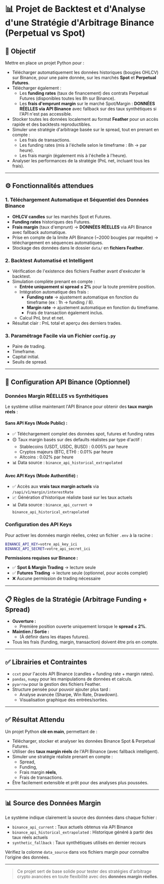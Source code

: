 # 📊 Projet de Backtest et d'Analyse d'une Stratégie d'Arbitrage Binance (Perpetual vs Spot)

## 🎯 Objectif

Mettre en place un projet Python pour :

- Télécharger automatiquement les données historiques (bougies OHLCV) sur Binance, pour une paire donnée, sur les marchés **Spot** et **Perpetual Futures**.
- Télécharger également :
  - Les **funding rates** (taux de financement) des contrats Perpetual Futures (disponibles toutes les 8h sur Binance).
  - Les **frais d'emprunt margin** sur le marché Spot/Margin : **DONNÉES RÉELLES via API Binance** avec fallback sur des taux synthétiques si l'API n'est pas accessible.
- Stocker toutes les données localement au format **Feather** pour un accès rapide et des backtests reproductibles.
- Simuler une stratégie d'arbitrage basée sur le spread, tout en prenant en compte :
  - Les frais de transactions.
  - Les funding rates (mis à l'échelle selon le timeframe : 8h → par heure).
  - Les frais margin (également mis à l'échelle à l'heure).
- Analyser les performances de la stratégie (PnL net, incluant tous les frais).

---

## ⚙️ Fonctionnalités attendues

### 1. Téléchargement Automatique et Séquentiel des Données Binance
- **OHLCV candles** sur les marchés Spot et Futures.
- **Funding rates** historiques des Futures.
- **Frais margin** (taux d'emprunt) → **DONNÉES RÉELLES** via API Binance avec fallback automatique.
- Prise en compte de la limite API Binance (~2000 bougies par requête) → téléchargement en séquences automatiques.
- Stockage des données dans le dossier `data/` en **fichiers Feather**.

### 2. Backtest Automatisé et Intelligent
- Vérification de l'existence des fichiers Feather avant d'exécuter le backtest.
- Simulation complète prenant en compte :
  - **Entrée uniquement si spread ≤ 2%** pour la toute première position.
  - Intégration automatique des frais :
    - **Funding rate** → ajustement automatique en fonction du timeframe (ex : 1h → funding / 8).
    - **Margin rate** → ajustement automatique en fonction du timeframe.
    - Frais de transaction également inclus.
  - Calcul PnL brut et net.
- Résultat clair : PnL total et aperçu des derniers trades.

### 3. Paramétrage Facile via un Fichier `config.py`
- Paire de trading.
- Timeframe.
- Capital initial.
- Seuils de spread.

---

## 🔑 Configuration API Binance (Optionnel)

### Données Margin RÉELLES vs Synthétiques

Le système utilise maintenant l'API Binance pour obtenir des **taux margin réels** :

#### Sans API Keys (Mode Public) :
- ✅ Téléchargement complet des données spot, futures et funding rates
- 🟡 Taux margin basés sur des defaults réalistes par type d'actif :
  - Stablecoins (USDT, USDC, BUSD) : 0.005% par heure
  - Cryptos majeurs (BTC, ETH) : 0.01% par heure  
  - Altcoins : 0.02% par heure
- 📊 Data source : `binance_api_historical_extrapolated`

#### Avec API Keys (Mode Authentifié) :
- ✅ Accès aux **vrais taux margin actuels** via `/sapi/v1/margin/interestRate`
- 📈 Génération d'historique réaliste basé sur les taux actuels
- 📊 Data source : `binance_api_current` → `binance_api_historical_extrapolated`

### Configuration des API Keys

Pour activer les données margin réelles, créez un fichier `.env` à la racine :

```bash
BINANCE_API_KEY=votre_api_key_ici
BINANCE_API_SECRET=votre_api_secret_ici
```

**Permissions requises sur Binance :**
- ✅ **Spot & Margin Trading** → lecture seule
- ✅ **Futures Trading** → lecture seule (optionnel, pour accès complet)
- ❌ Aucune permission de trading nécessaire

---

## 📋 Règles de la Stratégie (Arbitrage Funding + Spread)

- **Ouverture :**
  - Première position ouverte uniquement lorsque le **spread ≤ 2%**.
- **Maintien / Sortie :**
  - (À définir dans les étapes futures).
- Tous les frais (funding, margin, transaction) doivent être pris en compte.

---

## ✅ Librairies et Contraintes
- `ccxt` pour l'accès API Binance (candles + funding rate + margin rates).
- `pandas`, `numpy` pour les manipulations de données et calculs.
- `pyarrow` pour la gestion des fichiers Feather.
- Structure pensée pour pouvoir ajouter plus tard :
  - Analyse avancée (Sharpe, Win Rate, Drawdown).
  - Visualisation graphique des entrées/sorties.

---

## ✅ Résultat Attendu
Un projet Python **clé en main**, permettant de :
- Télécharger, stocker et analyser les données Binance Spot & Perpetual Futures.
- Utiliser des **taux margin réels** de l'API Binance (avec fallback intelligent).
- Simuler une stratégie réaliste prenant en compte :
  - Spread,
  - Funding,
  - Frais margin **réels**,
  - Frais de transactions.
- Être facilement extensible et prêt pour des analyses plus poussées.

---

## 📊 Source des Données Margin

Le système indique clairement la source des données dans chaque fichier :

- `binance_api_current` : Taux actuels obtenus via API Binance
- `binance_api_historical_extrapolated` : Historique généré à partir des taux réels actuels  
- `synthetic_fallback` : Taux synthétiques utilisés en dernier recours

Vérifiez la colonne `data_source` dans vos fichiers margin pour connaître l'origine des données.

---

> Ce projet sert de base solide pour tester des stratégies d'arbitrage crypto avancées en toute flexibilité avec des **données margin réelles**.